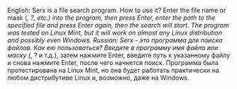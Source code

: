 English:
Serx is a file search program.
How to use it? Enter the file name or mask (*, ?, etc.) into the program, then press Enter, enter the path to the specified file and press Enter again, then the search will start.
The program was tested on Linux Mint, but it will work on almost any Linux distribution and possibly even Windows.
Russian:
Serx - это программа для поиска файлов.
Как ею пользоваться? Введите в программу имя файла или маску (*, ? и т.д.), затем нажмите Enter, введите путь к указанному файлу и снова нажмите Enter, после чего начнется поиск.
Программа была протестирована на Linux Mint, но она будет работать практически на любом дистрибутиве Linux и, возможно, даже на Windows.
